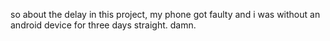 so about the delay in this project, my phone got faulty and i was without an android device for three days straight. damn.
